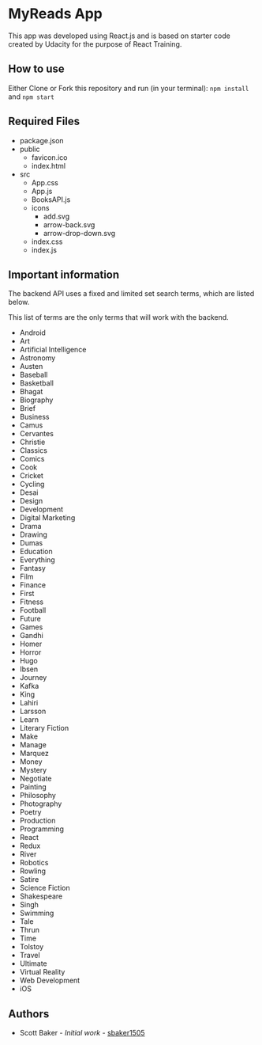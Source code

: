 # MyReads App

This app was developed using React.js and is based on starter code created by Udacity for the purpose of React Training.

## How to use

Either Clone or Fork this repository and run (in your terminal):
`npm install` and `npm start`

## Required Files

* package.json
* public
  + favicon.ico
  + index.html
* src
  + App.css
  + App.js
  + BooksAPI.js
  + icons
    + add.svg
    + arrow-back.svg
    + arrow-drop-down.svg
  + index.css
  + index.js

## Important information

The backend API uses a fixed and limited set search terms, which are listed below.

This list of terms are the only terms that will work with the backend.


* Android
* Art
* Artificial Intelligence
* Astronomy
* Austen
* Baseball
* Basketball
* Bhagat
* Biography
* Brief
* Business
* Camus
* Cervantes
* Christie
* Classics
* Comics
* Cook
* Cricket
* Cycling
* Desai
* Design
* Development
* Digital Marketing
* Drama
* Drawing
* Dumas
* Education
* Everything
* Fantasy
* Film
* Finance
* First
* Fitness
* Football
* Future
* Games
* Gandhi
* Homer
* Horror
* Hugo
* Ibsen
* Journey
* Kafka
* King
* Lahiri
* Larsson
* Learn
* Literary Fiction
* Make
* Manage
* Marquez
* Money
* Mystery
* Negotiate
* Painting
* Philosophy
* Photography
* Poetry
* Production
* Programming
* React
* Redux
* River
* Robotics
* Rowling
* Satire
* Science Fiction
* Shakespeare
* Singh
* Swimming
* Tale
* Thrun
* Time
* Tolstoy
* Travel
* Ultimate
* Virtual Reality
* Web Development
* iOS

## Authors

- Scott Baker - _Initial work_ - [sbaker1505](https://github.com/sbaker1505)
